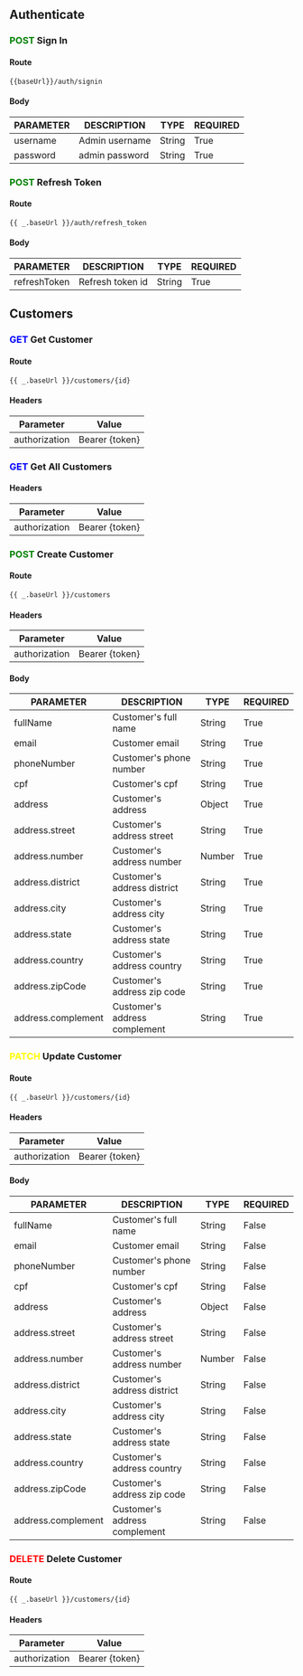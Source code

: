 ## Authenticate

### <span style="color: green">POST</span> Sign In

#### Route
```
{{baseUrl}}/auth/signin
```
#### Body
| PARAMETER | DESCRIPTION    | TYPE   | REQUIRED    |
|-----------|----------------|--------|-------------|
| username  | Admin username | String | True        |
| password  | admin password | String | True        |

### <span style="color: green">POST</span> Refresh Token

#### Route
```
{{ _.baseUrl }}/auth/refresh_token
```

#### Body
| PARAMETER    | DESCRIPTION      | TYPE   | REQUIRED |
|--------------|------------------|--------|----------|
| refreshToken | Refresh token id | String | True     |

## Customers

### <span style="color: blue">GET</span> Get Customer

#### Route
```
{{ _.baseUrl }}/customers/{id}
```
#### Headers

| Parameter     | Value            |
|---------------|------------------|
| authorization | Bearer {token}   |

### <span style="color: blue">GET</span> Get All Customers

#### Headers

| Parameter     | Value            |
|---------------|------------------|
| authorization | Bearer {token}   |

### <span style="color: green">POST</span> Create Customer

#### Route
```
{{ _.baseUrl }}/customers
```
#### Headers

| Parameter     | Value            |
|---------------|------------------|
| authorization | Bearer {token}   |

#### Body
| PARAMETER          | DESCRIPTION                   | TYPE   | REQUIRED |
|--------------------|-------------------------------|--------|----------|
| fullName           | Customer's full name          | String | True     |
| email              | Customer email                | String | True     |
| phoneNumber        | Customer's phone number       | String | True     |
| cpf                | Customer's cpf                | String | True     |
| address            | Customer's address            | Object | True     |
| address.street     | Customer's address street     | String | True     |
| address.number     | Customer's address number     | Number | True     |
| address.district   | Customer's address district   | String | True     |
| address.city       | Customer's address city       | String | True     |
| address.state      | Customer's address state      | String | True     |
| address.country    | Customer's address country    | String | True     |
| address.zipCode    | Customer's address zip code   | String | True     |
| address.complement | Customer's address complement | String | True     |

### <span style="color: yellow">PATCH</span> Update Customer

#### Route
```
{{ _.baseUrl }}/customers/{id}
```
#### Headers

| Parameter     | Value            |
|---------------|------------------|
| authorization | Bearer {token}   |

#### Body
| PARAMETER          | DESCRIPTION                   | TYPE   | REQUIRED |
|--------------------|-------------------------------|--------|----------|
| fullName           | Customer's full name          | String | False    |
| email              | Customer email                | String | False    |
| phoneNumber        | Customer's phone number       | String | False    |
| cpf                | Customer's cpf                | String | False    |
| address            | Customer's address            | Object | False    |
| address.street     | Customer's address street     | String | False    |
| address.number     | Customer's address number     | Number | False    |
| address.district   | Customer's address district   | String | False    |
| address.city       | Customer's address city       | String | False    |
| address.state      | Customer's address state      | String | False    |
| address.country    | Customer's address country    | String | False    |
| address.zipCode    | Customer's address zip code   | String | False    |
| address.complement | Customer's address complement | String | False    |

### <span style="color: red">DELETE</span> Delete Customer

#### Route
```
{{ _.baseUrl }}/customers/{id}
```
#### Headers

| Parameter     | Value            |
|---------------|------------------|
| authorization | Bearer {token}   |
